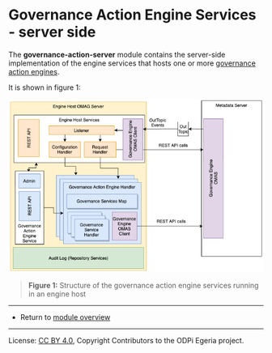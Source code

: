 <!-- SPDX-License-Identifier: CC-BY-4.0 -->
<!-- Copyright Contributors to the ODPi Egeria project. -->

# Governance Action Engine Services - server side

The **governance-action-server** module contains the server-side
implementation of the engine services that hosts one or more
[governance action engines](../../../frameworks/governance-action-framework/docs/governance-action-engine.md).

It is shown in figure 1:

![Figure 1](../../docs/engine-services-governance-action-server-side.png)
> **Figure 1:** Structure of the governance action engine services running in an engine host


----
* Return to [module overview](..)


----
License: [CC BY 4.0](https://creativecommons.org/licenses/by/4.0/),
Copyright Contributors to the ODPi Egeria project.